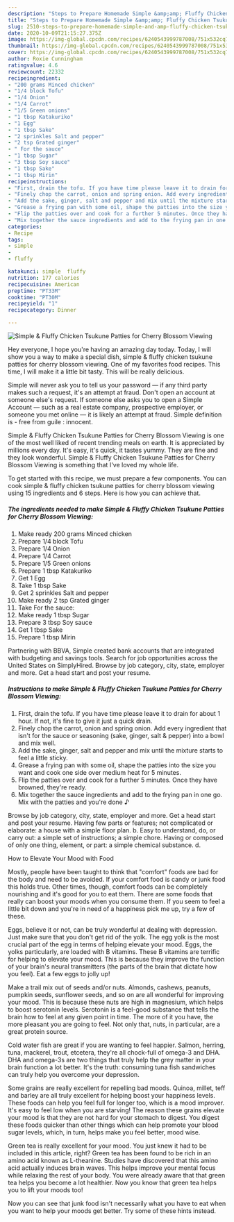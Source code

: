 ```yaml
---
description: "Steps to Prepare Homemade Simple &amp;amp; Fluffy Chicken Tsukune Patties for Cherry Blossom Viewing"
title: "Steps to Prepare Homemade Simple &amp;amp; Fluffy Chicken Tsukune Patties for Cherry Blossom Viewing"
slug: 2510-steps-to-prepare-homemade-simple-and-amp-fluffy-chicken-tsukune-patties-for-cherry-blossom-viewing
date: 2020-10-09T21:15:27.375Z
image: https://img-global.cpcdn.com/recipes/6240543999787008/751x532cq70/simple-fluffy-chicken-tsukune-patties-for-cherry-blossom-viewing-recipe-main-photo.jpg
thumbnail: https://img-global.cpcdn.com/recipes/6240543999787008/751x532cq70/simple-fluffy-chicken-tsukune-patties-for-cherry-blossom-viewing-recipe-main-photo.jpg
cover: https://img-global.cpcdn.com/recipes/6240543999787008/751x532cq70/simple-fluffy-chicken-tsukune-patties-for-cherry-blossom-viewing-recipe-main-photo.jpg
author: Roxie Cunningham
ratingvalue: 4.6
reviewcount: 22332
recipeingredient:
- "200 grams Minced chicken"
- "1/4 block Tofu"
- "1/4 Onion"
- "1/4 Carrot"
- "1/5 Green onions"
- "1 tbsp Katakuriko"
- "1 Egg"
- "1 tbsp Sake"
- "2 sprinkles Salt and pepper"
- "2 tsp Grated ginger"
- " For the sauce"
- "1 tbsp Sugar"
- "3 tbsp Soy sauce"
- "1 tbsp Sake"
- "1 tbsp Mirin"
recipeinstructions:
- "First, drain the tofu. If you have time please leave it to drain for about 1 hour. If not, it&#39;s fine to give it just a quick drain."
- "Finely chop the carrot, onion and spring onion. Add every ingredient that isn&#39;t for the sauce or seasoning (sake, ginger, salt &amp; pepper) into a bowl and mix well."
- "Add the sake, ginger, salt and pepper and mix until the mixture starts to feel a little sticky."
- "Grease a frying pan with some oil, shape the patties into the size you want and cook one side over medium heat for 5 minutes."
- "Flip the patties over and cook for a further 5 minutes. Once they have browned, they&#39;re ready."
- "Mix together the sauce ingredients and add to the frying pan in one go. Mix with the patties and you&#39;re done ♪"
categories:
- Recipe
tags:
- simple
- 
- fluffy

katakunci: simple  fluffy 
nutrition: 177 calories
recipecuisine: American
preptime: "PT33M"
cooktime: "PT30M"
recipeyield: "1"
recipecategory: Dinner

---
```



![Simple &amp; Fluffy Chicken Tsukune Patties for Cherry Blossom Viewing](https://img-global.cpcdn.com/recipes/6240543999787008/751x532cq70/simple-fluffy-chicken-tsukune-patties-for-cherry-blossom-viewing-recipe-main-photo.jpg)

Hey everyone, I hope you're having an amazing day today. Today, I will show you a way to make a special dish, simple &amp; fluffy chicken tsukune patties for cherry blossom viewing. One of my favorites food recipes. This time, I will make it a little bit tasty. This will be really delicious.

Simple will never ask you to tell us your password — if any third party makes such a request, it&#39;s an attempt at fraud. Don&#39;t open an account at someone else&#39;s request. If someone else asks you to open a Simple Account — such as a real estate company, prospective employer, or someone you met online — it is likely an attempt at fraud. Simple definition is - free from guile : innocent.

Simple &amp; Fluffy Chicken Tsukune Patties for Cherry Blossom Viewing is one of the most well liked of recent trending meals on earth. It is appreciated by millions every day. It's easy, it's quick, it tastes yummy. They are fine and they look wonderful. Simple &amp; Fluffy Chicken Tsukune Patties for Cherry Blossom Viewing is something that I've loved my whole life.


To get started with this recipe, we must prepare a few components. You can cook simple &amp; fluffy chicken tsukune patties for cherry blossom viewing using 15 ingredients and 6 steps. Here is how you can achieve that.

<!--inarticleads1-->

##### The ingredients needed to make Simple &amp; Fluffy Chicken Tsukune Patties for Cherry Blossom Viewing:

1. Make ready 200 grams Minced chicken
1. Prepare 1/4 block Tofu
1. Prepare 1/4 Onion
1. Prepare 1/4 Carrot
1. Prepare 1/5 Green onions
1. Prepare 1 tbsp Katakuriko
1. Get 1 Egg
1. Take 1 tbsp Sake
1. Get 2 sprinkles Salt and pepper
1. Make ready 2 tsp Grated ginger
1. Take  For the sauce:
1. Make ready 1 tbsp Sugar
1. Prepare 3 tbsp Soy sauce
1. Get 1 tbsp Sake
1. Prepare 1 tbsp Mirin


Partnering with BBVA, Simple created bank accounts that are integrated with budgeting and savings tools. Search for job opportunities across the United States on SimplyHired. Browse by job category, city, state, employer and more. Get a head start and post your resume. 

<!--inarticleads2-->

##### Instructions to make Simple &amp; Fluffy Chicken Tsukune Patties for Cherry Blossom Viewing:

1. First, drain the tofu. If you have time please leave it to drain for about 1 hour. If not, it&#39;s fine to give it just a quick drain.
1. Finely chop the carrot, onion and spring onion. Add every ingredient that isn&#39;t for the sauce or seasoning (sake, ginger, salt &amp; pepper) into a bowl and mix well.
1. Add the sake, ginger, salt and pepper and mix until the mixture starts to feel a little sticky.
1. Grease a frying pan with some oil, shape the patties into the size you want and cook one side over medium heat for 5 minutes.
1. Flip the patties over and cook for a further 5 minutes. Once they have browned, they&#39;re ready.
1. Mix together the sauce ingredients and add to the frying pan in one go. Mix with the patties and you&#39;re done ♪


Browse by job category, city, state, employer and more. Get a head start and post your resume. Having few parts or features; not complicated or elaborate: a house with a simple floor plan. b. Easy to understand, do, or carry out: a simple set of instructions; a simple chore. Having or composed of only one thing, element, or part: a simple chemical substance. d. 

How to Elevate Your Mood with Food


Mostly, people have been taught to think that "comfort" foods are bad for the body and need to be avoided. If your comfort food is candy or junk food this holds true. Other times, though, comfort foods can be completely nourishing and it's good for you to eat them. There are some foods that really can boost your moods when you consume them. If you seem to feel a little bit down and you're in need of a happiness pick me up, try a few of these.

Eggs, believe it or not, can be truly wonderful at dealing with depression. Just make sure that you don't get rid of the yolk. The egg yolk is the most crucial part of the egg in terms of helping elevate your mood. Eggs, the yolks particularly, are loaded with B vitamins. These B vitamins are terrific for helping to elevate your mood. This is because they improve the function of your brain's neural transmitters (the parts of the brain that dictate how you feel). Eat a few eggs to jolly up!

Make a trail mix out of seeds and/or nuts. Almonds, cashews, peanuts, pumpkin seeds, sunflower seeds, and so on are all wonderful for improving your mood. This is because these nuts are high in magnesium, which helps to boost serotonin levels. Serotonin is a feel-good substance that tells the brain how to feel at any given point in time. The more of it you have, the more pleasant you are going to feel. Not only that, nuts, in particular, are a great protein source.

Cold water fish are great if you are wanting to feel happier. Salmon, herring, tuna, mackerel, trout, etcetera, they're all chock-full of omega-3 and DHA. DHA and omega-3s are two things that truly help the grey matter in your brain function a lot better. It's the truth: consuming tuna fish sandwiches can truly help you overcome your depression. 

Some grains are really excellent for repelling bad moods. Quinoa, millet, teff and barley are all truly excellent for helping boost your happiness levels. These foods can help you feel full for longer too, which is a mood improver. It's easy to feel low when you are starving! The reason these grains elevate your mood is that they are not hard for your stomach to digest. You digest these foods quicker than other things which can help promote your blood sugar levels, which, in turn, helps make you feel better, mood wise.

Green tea is really excellent for your mood. You just knew it had to be included in this article, right? Green tea has been found to be rich in an amino acid known as L-theanine. Studies have discovered that this amino acid actually induces brain waves. This helps improve your mental focus while relaxing the rest of your body. You were already aware that that green tea helps you become a lot healthier. Now you know that green tea helps you to lift your moods too!

Now you can see that junk food isn't necessarily what you have to eat when you want to help your moods get better. Try  some  of  these  hints  instead.

